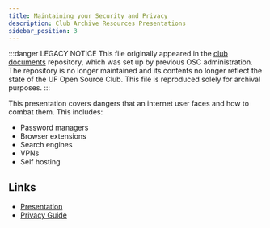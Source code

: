 ```yaml
---
title: Maintaining your Security and Privacy
description: Club Archive Resources Presentations
sidebar_position: 3
---
```


:::danger LEGACY NOTICE
This file originally appeared in the [club documents](https://github.com/ufosc/club-documents) repository, which was set up by previous OSC administration. The repository is no longer maintained and its contents no longer reflect the state of the UF Open Source Club. This file is reproduced solely for archival purposes.
:::

This presentation covers dangers that an internet user faces and how to combat them. This includes:

- Password managers
- Browser extensions
- Search engines
- VPNs
- Self hosting

## Links

- [Presentation](https://docs.google.com/presentation/d/1EAHAMEP5Queevmm34ZGJf3rennxBNLhMb9khEPjiG_M/edit?usp=sharing)
- [Privacy Guide](https://www.privacytools.io/)
